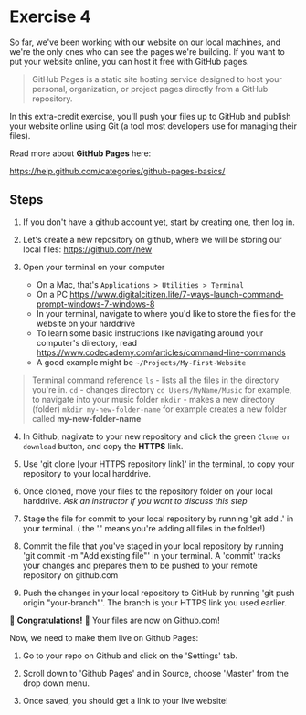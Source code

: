 # Exercise 4

So far, we've been working with our website on our local machines, and we're the only ones who can see the pages we're building. If you want to put your website online, you can host it free with GitHub pages.

> GitHub Pages is a static site hosting service designed to host your personal, organization, or project pages directly from a GitHub repository.

In this extra-credit exercise, you'll push your files up to GitHub and publish your website online using Git (a tool most developers use for managing their files).

Read more about **GitHub Pages** here:

https://help.github.com/categories/github-pages-basics/

## Steps

1.  If you don't have a github account yet, start by creating one, then log in.

2.  Let's create a new repository on github, where we will be storing our local files:
    https://github.com/new

3.  Open your terminal on your computer
    * On a Mac, that's `Applications > Utilities > Terminal`
    * On a PC https://www.digitalcitizen.life/7-ways-launch-command-prompt-windows-7-windows-8
    * In your terminal, navigate to where you'd like to store the files for the website on your harddrive
    * To learn some basic instructions like navigating around your computer's directory, read https://www.codecademy.com/articles/command-line-commands
    * A good example might be `~/Projects/My-First-Website`

> Terminal command reference
> `ls` - lists all the files in the directory you're in.
> `cd` - changes directory
> `cd Users/MyName/Music` for example, to navigate into your music folder
> `mkdir` - makes a new directory (folder)
> `mkdir my-new-folder-name` for example creates a new folder called **my-new-folder-name**

4.  In Github, nagivate to your new repository and click the green `Clone or download` button, and copy the **HTTPS** link.

5.  Use 'git clone [your HTTPS repository link]' in the terminal, to copy your repository to your local harddrive.

6.  Once cloned, move your files to the repository folder on your local harddrive.
    _Ask an instructor if you want to discuss this step_

7.  Stage the file for commit to your local repository by running 'git add .' in your terminal. ( the '.' means you're adding all files in the folder!)

8.  Commit the file that you've staged in your local repository by running 'git commit -m "Add existing file"' in your terminal. A 'commit' tracks your changes and prepares them to be pushed to your remote repository on github.com

9.  Push the changes in your local repository to GitHub by running 'git push origin "your-branch"'. The branch is your HTTPS link you used earlier.

🎉 **Congratulations!** 🎉
Your files are now on Github.com!

Now, we need to make them live on Github Pages:

1.  Go to your repo on Github and click on the 'Settings' tab.

2.  Scroll down to 'Github Pages' and in Source, choose 'Master' from the drop down menu.

3.  Once saved, you should get a link to your live website!
